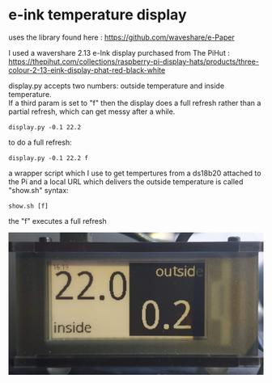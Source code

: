 # e-ink temperature display

uses the library found here : https://github.com/waveshare/e-Paper

I used a wavershare 2.13 e-Ink display purchased from The PiHut : https://thepihut.com/collections/raspberry-pi-display-hats/products/three-colour-2-13-eink-display-phat-red-black-white

display.py accepts two numbers: outside temperature and inside temperature.  
If a third param is set to "f" then the display does a full refresh rather than a partial refresh, which can get messy after a while.

```
display.py -0.1 22.2
```

to do a full refresh:

```
display.py -0.1 22.2 f
```

a wrapper script which I use to get tempertures from a ds18b20 attached to the Pi and a local URL which delivers the outside temperature is called "show.sh"
syntax:

```
show.sh [f]
```
the "f" executes a full refresh

![alt text](https://github.com/redlegoman/eink-temperature-display/blob/main/eink1.jpg?raw=true)

